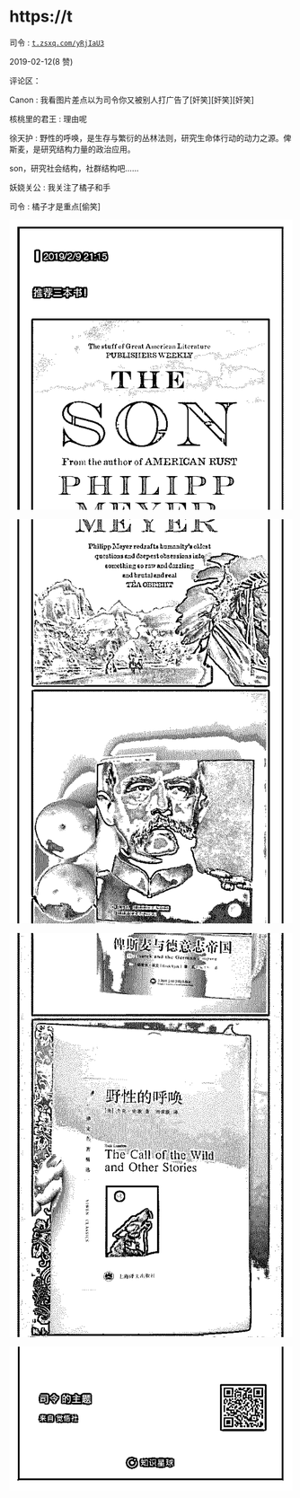 # https://t

司令 : [`t.zsxq.com/yRjIaU3`](https://t.zsxq.com/yRjIaU3)

2019-02-12(8 赞)

评论区：

Canon : 我看图片差点以为司令你又被别人打广告了[奸笑][奸笑][奸笑]

核桃里的君王 : 理由呢

徐天护 : 野性的呼唤，是生存与繁衍的丛林法则，研究生命体行动的动力之源。俾斯麦，是研究结构力量的政治应用。

son，研究社会结构，社群结构吧……

妖娆关公 : 我关注了橘子和手

司令 : 橘子才是重点[偷笑]

![image](img/Image_159.png)

![image](img/Image_160.png)

![image](img/Image_161.png)

![image](img/Image_162.png)